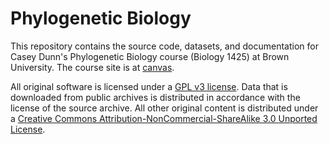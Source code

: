 # Phylogenetic Biology

This repository contains the source code, datasets, and documentation for 
Casey Dunn's Phylogenetic Biology course (Biology 1425) at Brown University. The 
course site is at [canvas](https://canvas.brown.edu/courses/769363).

All original software is licensed under a 
[GPL v3 license](http://www.gnu.org/licenses/gpl-3.0.html). 
Data that is downloaded from public archives is distributed in accordance with 
the license of the source archive. All other original content is distributed 
under a [Creative Commons Attribution-NonCommercial-ShareAlike 3.0 Unported 
License](http://creativecommons.org/licenses/by-nc-sa/3.0/deed.en_US).

